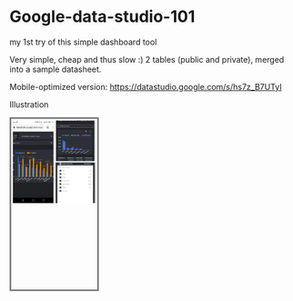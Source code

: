 # Google-data-studio-101
my 1st try of this simple dashboard tool 

Very simple, cheap and thus slow :)
2 tables (public and private), merged into a sample datasheet.

Mobile-optimized version:
https://datastudio.google.com/s/hs7z_B7UTyI

Illustration
<div style="height:300px; width:30%; border-style: solid; border-color: gray;">
  <img src="Screenshot.jpg" alt="combo!">
</div>
